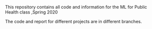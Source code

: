 This repository contains all code and information for the ML for Public Health class ,Spring 2020

The code and report for different projects are in different branches.
